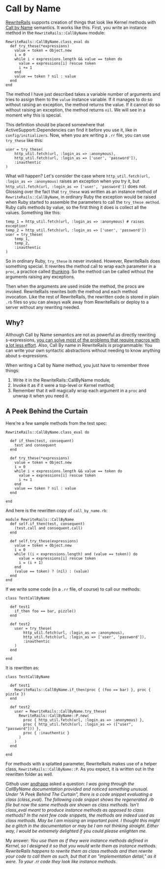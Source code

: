 Call by Name
===

[RewriteRails](http://github.com/raganwald/rewrite_rails "raganwald's rewrite_rails at master - GitHub") supports creation of things that look like Kernel methods with [Call by Name](http://en.wikipedia.org/wiki/Call-by-value "Evaluation strategy - Wikipedia, the free encyclopedia") semantics. It works like this. First, you write an instance method in the `RewriteRails::CallByName` module:

    RewriteRails::CallByName.class_eval do
      def try_these(*expressions)
        value = token = Object.new
        i = 0
        while i < expressions.length && value == token do
          value = expressions[i] rescue token
          i += 1
        end
        value == token ? nil : value
      end
    end
        
The method I have just described takes a variable number of arguments and tries to assign them to the `value` instance variable. If it manages to do so without raising an exception, the method returns the value. If it cannot do so without raising an exception, the method returns `nil`. We will see in a moment why this is special.

This definition should be placed somewhere that ActiveSupport::Dependencies can find it before you use it, like in `config/initializers`. Now, when you are writing a `.rr` file, you can use `try_these` like this:

    user = try_these(
        http_util.fetch(url, :login_as => :anonymous),
        http_util.fetch(url, :login_as => ['user', 'password']),
        :inauthentic
    )

What will happen? Let's consider the case where `http_util.fetch(url, :login_as => :anonymous)` raises an exception when you try it, but `http_util.fetch(url, :login_as => ['user', 'password'])` does not. Glossing over the fact that `try_these` was written as an instance method of `RewriteRails::CallByName`, in ordinary Ruby the exception would be raised when Ruby started to assemble the parameters to call the `try_these method`. Ruby calls methods by value, so the first thing it does is collect all the values. Something like this:

    temp_1 = http_util.fetch(url, :login_as => :anonymous) # raises exception!
    temp_2 = http_util.fetch(url, :login_as => ['user', 'password'])
    user = try_these(
        temp_1,
        temp_2,
        :inauthentic
    )

So in ordinary Ruby, `try_these` is never invoked. However, RewriteRails does something special. It rewrites the method call to wrap each parameter in a `proc`, a practice called [thunking](http://en.wikipedia.org/wiki/Thunk "Thunk - Wikipedia, the free encyclopedia"). So the method can be called without the arguments raising any exceptions.

Then when the arguments are used inside the method, the procs are invoked. RewriteRails rewrites both the method and each method invocation. Like the rest of RewriteRails, the rewritten code is stored in plain `.rb` files so you can always walk away from RewriteRails or deploy to a server without any rewriting needed.

Why?
---

Although Call by Name semantics are not as powerful as directly rewriting s-expressions, [you can solve most of the problems that require macros with a lot less effort](http://jfkbits.blogspot.com/2008/05/call-by-need-lambda-poor-mans-macro.html "JFKBits: Call by Need Lambda a Poor Man's Macro?"). Also, Call By name in RewriteRails is programmable: You can write your own syntactic abstractions without needing to know anything about s-expressions.

When writing a Call by Name method, you just have to remember three things:

1.  Write it in the RewriteRails::CallByName module;
2.  Invoke it as if it were a top-level or Kernel method;
3.  Remember that it will magically wrap each argument in a `proc` and unwrap it when you need it.

A Peek Behind the Curtain
---

Here're a few sample methods from the test spec:

    RewriteRails::CallByName.class_eval do
    
      def if_then(test, consequent)
        test and consequent
      end
      
      def try_these(*expressions)
        value = token = Object.new
        i = 0
        while i < expressions.length && value == token do
          value = expressions[i] rescue token
          i += 1
        end
        value == token ? nil : value
      end
      
    end

And here is the rewritten copy of `call_by_name.rb`:

    module RewriteRails::CallByName
      def self.if_then(test, consequent)
        (test.call and consequent.call)
      end
  
      def self.try_these(expressions)
        value = token = Object.new
        i = 0
        while ((i < expressions.length) and (value == token)) do
          value = expressions[i] rescue token
          i = (i + 1)
        end
        (value == token) ? (nil) : (value)
      end
    end

If we write some code (in a `.rr` file, of course) to call our methods:

    class TestCallByName
  
      def test1
        if_then foo == bar, pizzle()
      end

      def test2
        user = try_these(
            http_util.fetch(url, :login_as => :anonymous),
            http_util.fetch(url, :login_as => ['user', 'password']),
            :inauthentic
        )
      end
  
    end

It is rewritten as:

    class TestCallByName
    
      def test1
        RewriteRails::CallByName.if_then(proc { (foo == bar) }, proc { pizzle })
      end
      
      def test2
        user = RewriteRails::CallByName.try_these(
          RewriteRails::CallByName::P.new(
            proc { http_util.fetch(url, :login_as => :anonymous) }, 
            proc { http_util.fetch(url, :login_as => (["user", "password"])) }, 
            proc { :inauthentic }
          )
        )
      end
      
    end

For methods with a splatted parameter, RewriteRails makes use of a helper class, `RewriteRails::CallByName::P`. As you expect, it is written out in the rewritten folder as well.

Github user [andhapp](http://github.com/andhapp) asked a question: *I was going through the CallByName documentation provided and noticed something unusual. Under "A Peek Behind The Curtain", there is a code snippet evaluating a class (class\_eval). The following code snippet shows the regenerated .rb file but now the same methods are shown as class methods. Isn't class\_eval meant to produce instance methods as opposed to class methods? In the next few code snippets, the methods are indeed used as class methods. May be I am missing an important point. I thought this might be a glitch in the documentation or may be I am not thinking straight. Either way, I would be extremely delighted if you could please enlighten me.* 

My answer: *You use them as if they were instance methods defined in Kernel, so I designed it so that you would write them as instance methods. RewriteRails happens to rewrite them as class methods and then rewrite your code to call them as such, but that it an "implementation detail," as it were. To your .rr code they look like instance methods.*